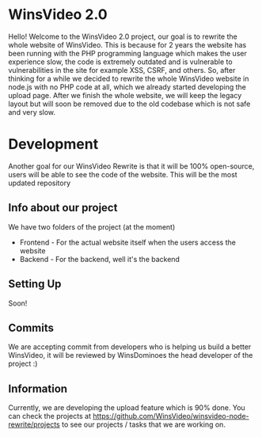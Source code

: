 # WinsVideo 2.0
Hello! Welcome to the WinsVideo 2.0 project, our goal is to rewrite the whole website of WinsVideo. This is because for 2 years the website has been running with the PHP programming language which makes the user experience slow, the code is extremely outdated and is vulnerable to vulnerabilities in the site for example XSS, CSRF, and others. So, after thinking for a while we decided to rewrite the whole WinsVideo website in node.js with no PHP code at all, which we already started developing the upload page. After we finish the whole website, we will keep the legacy layout but will soon be removed due to the old codebase which is not safe and very slow. 

# Development
Another goal for our WinsVideo Rewrite is that it will be 100% open-source, users will be able to see the code of the website. This will be the most updated repository 
## Info about our project
We have two folders of the project (at the moment)
- Frontend - For the actual website itself when the users access the website 
- Backend - For the backend, well it's the backend

## Setting Up
Soon!

## Commits
We are accepting commit from developers who is helping us build a better WinsVideo, it will be reviewed by WinsDominoes the head developer of the project :)

## Information
Currently, we are developing the upload feature which is 90% done. You can check the projects at https://github.com/WinsVideo/winsvideo-node-rewrite/projects to see our projects / tasks that we are working on. 
